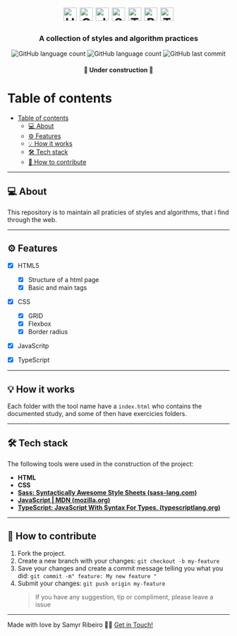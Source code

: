 

<h1 align="center">
	<img alt="HTML logo" src='https://cdn.jsdelivr.net/gh/devicons/devicon/icons/html5/html5-plain-wordmark.svg' width="auto" height="30"> 
	<img alt="CSS logo" src='https://cdn.jsdelivr.net/gh/devicons/devicon/icons/css3/css3-plain-wordmark.svg' width="auto" height="30">
	<img alt="JS logo" src='https://cdn.jsdelivr.net/gh/devicons/devicon/icons/javascript/javascript-plain.svg' width="auto" height="30">
	<img alt="SASS logo" src='https://cdn.jsdelivr.net/gh/devicons/devicon/icons/sass/sass-original.svg' width="auto" height="30">
	<img alt="TypeScript logo" src='https://cdn.jsdelivr.net/gh/devicons/devicon/icons/typescript/typescript-plain.svg' width="auto" height="30">
	<img alt="Bootstrap" src='https://cdn.jsdelivr.net/gh/devicons/devicon/icons/bootstrap/bootstrap-plain.svg' width="auto" height="30">
	<img alt="Tailwind" src='https://cdn.jsdelivr.net/gh/devicons/devicon/icons/tailwindcss/tailwindcss-plain.svg' width="auto" height="30">
</h1>

<h3 align="center">
	A collection of styles and algorithm practices
</h3>

<p align="center">
	<img alt="GitHub language count" src="https://img.shields.io/github/languages/count/SamyrOR/Estudos">
	<img alt="GitHub language count" src="https://img.shields.io/github/repo-size/SamyrOR/Estudos">
	<img  alt="GitHub last commit"  src="https://img.shields.io/github/last-commit/SamyrOR/Estudos">
</p>
<h4 align="center">
	🚧 Under construction 🚧
</h4>

# Table of contents

<!--ts-->

- [Table of contents](#table-of-contents)
  - [💻 About](#-about)
  - [⚙️ Features](#️-features)
  - [💡 How it works](#-how-it-works)
  - [🛠 Tech stack](#-tech-stack)
  - [💪 How to contribute](#-how-to-contribute)
  <!--te-->

---

## 💻 About

This repository is to maintain all praticies of styles and algorithms, that i find through the web.

---

## ⚙️ Features

- [x] HTML5
	- [x] Structure of a html page
	- [x] Basic and main tags

- [x] CSS
	 - [x] GRID
	 - [x] Flexbox
	 - [x] Border radius
	
 - [x] JavaScritp
 - [x] TypeScript
 
 

---

## 💡 How it works



Each folder with the tool name have a `index.html` who contains the documented study, and some of then have exercicies folders.

---

## 🛠 Tech stack

The following tools were used in the construction of the project:

- **HTML**
- **CSS**
- **[Sass: Syntactically Awesome Style Sheets (sass-lang.com)](https://sass-lang.com/)**
- **[JavaScript | MDN (mozilla.org)](https://developer.mozilla.org/en-US/docs/Web/JavaScript)**
- **[TypeScript: JavaScript With Syntax For Types. (typescriptlang.org)](https://www.typescriptlang.org/)**



---

## 💪 How to contribute

1. Fork the project.
2. Create a new branch with your changes: `git checkout -b my-feature`
3. Save your changes and create a commit message telling you what you did: `git commit -m" feature: My new feature "`
4. Submit your changes: `git push origin my-feature`
   > If you have any suggestion, tip or compliment, please leave a issue

---

Made with love by Samyr Ribeiro 👋🏽 [Get in Touch!](https://www.linkedin.com/in/samyr-ribeiro-82a720145/)
